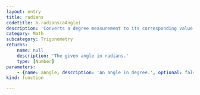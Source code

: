 ```yaml
---
layout: entry
title: radians
codetitle: b.radians(aAngle)
description: 'Converts a degree measurement to its corresponding value in radians. Radians and degrees are two ways of measuring the same thing. There are 360 degrees in a circle and 2*PI radians in a circle. For example, 90° = PI/2 = 1.5707964. All trigonometric methods in Processing require their parameters to be specified in radians.'
category: Math
subcategory: Trigonometry
returns:
    name: null
    description: 'The given angle in radians.'
    type: [Number]
parameters:
    - {name: aAngle, description: 'An angle in degree.', optional: false, type: [Number]}
kind: function

---
```

